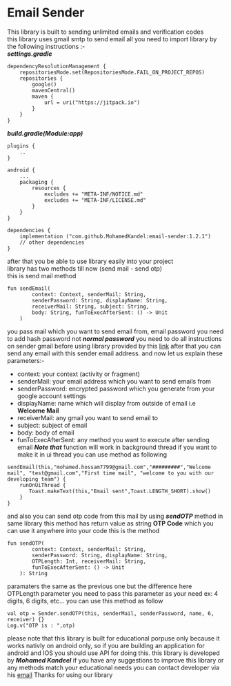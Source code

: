 # Email Sender
This library is built to sending unlimited emails and verification codes<br>
this library uses gmail smtp to send email all you need to import library by the following instructions :-<br>
***settings.gradle***
```
dependencyResolutionManagement {
    repositoriesMode.set(RepositoriesMode.FAIL_ON_PROJECT_REPOS)
    repositories {
        google()
        mavenCentral()
        maven {
            url = uri("https://jitpack.io")
        }
    }
}
```
***build.gradle(Module:app)***
```
plugins {
    ..
}

android {
    ...
    packaging {
        resources {
            excludes += "META-INF/NOTICE.md"
            excludes += "META-INF/LICENSE.md"
        }
    }
}

dependencies {
    implementation ("com.github.MohamedKandel:email-sender:1.2.1")
    // other dependencies
}
```
after that you be able to use library easily into your project<br>
library has two methods till now (send mail - send otp)<br>
this is send mail method
```
fun sendEmail(
        context: Context, senderMail: String,
        senderPassword: String, displayName: String,
        receiverMail: String, subject: String,
        body: String, funToExecAfterSent: () -> Unit
    )
```
you pass mail which you want to send email from, email password you need to add hash password not ***normal password***
you need to do all instructions on sender gmail before using library provided by this [link](https://www.gmass.co/blog/gmail-smtp)
after that you can send any email with this sender email address.
and now let us explain these parameters:-
* context: your context (activity or fragment)
* senderMail: your email address which you want to send emails from
* senderPassword: encrypted password which you generate from your google account settings
* displayName: name which will display from outside of email i.e **Welcome Mail**
* receiverMail: any gmail you want to send email to
* subject: subject of email
* body: body of email
* funToExecAfterSent: any method you want to execute after sending email ***Note that*** function will work in background thread if you want to make it in ui thread you can use method as following
```
sendEmail(this,"mohamed.hossam7799@gmail.com","#########","Welcome mail", "test@gmail.com","First time mail", "welcome to you with our developing team") {
    runOnUiThread {
       Toast.makeText(this,"Email sent",Toast.LENGTH_SHORT).show()
    }
}
```
and also you can send otp code from this mail by using ***sendOTP*** method in same library
this method has return value as string **OTP Code** which you can use it anywhere into your code
this is the method
```
fun sendOTP(
        context: Context, senderMail: String,
        senderPassword: String, displayName: String,
        OTPLength: Int, receiverMail: String,
        funToExecAfterSent: () -> Unit
    ): String
```
paramaters the same as the previous one but the difference here OTPLength parameter
you need to pass this parameter as your need ex: 4 digits, 6 digits, etc...
you can use this method as follow
```
val otp = Sender.sendOTP(this, senderMail, senderPassword, name, 6, receiver) {}
Log.v("OTP is : ",otp)
```
please note that this library is built for educational porpuse only because it works nativly on android only, so if you are building an application for android and IOS you should use API for doing this.
this library is developed by ***Mohamed Kandeel*** if you have any suggestions to improve this library or any methods match your educational needs you can contact developer via his [email](mailto:mohamed.hossam7799@gmail.com)
Thanks for using our library
